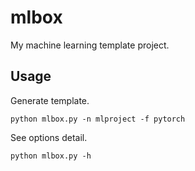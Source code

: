 # mlbox
My machine learning template project.

## Usage

Generate template.
```
python mlbox.py -n mlproject -f pytorch
```

See options detail.
```
python mlbox.py -h
```
